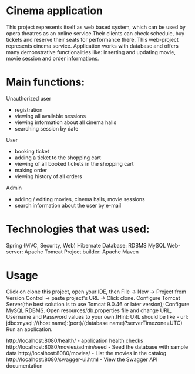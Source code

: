 # Cinema application
This project represents itself as web based system, which can be used by opera theatres as an online service.Their clients can check schedule, buy tickets and reserve their seats for performance there.
This web-project represents cinema service. Application works with database and offers many demonstrative functionalities like: inserting and updating movie, movie session and order informations.

# Main functions:
Unauthorized user

  - registration
  - viewing all available sessions
  - viewing information about all cinema halls
  - searching session by date

User

  - booking ticket
  - adding a ticket to the shopping cart
  - viewing of all booked tickets in the shopping cart
  - making order
  - viewing history of all orders

Admin

  - adding / editing movies, cinema halls, movie sessions
  - search information about the user by e-mail

# Technologies that was used:
Spring (MVC, Security, Web)
Hibernate
Database: RDBMS MySQL
Web-server: Apache Tomcat
Project builder: Apache Maven

# Usage
Click on clone this project, open your IDE, then File -> New -> Project from Version Control -> paste project's URL -> Click clone.
Configure Tomcat Server(the best solution is to use Tomcat 9.0.46 or later version);
Configure MySQL RDBMS.
Open resources/db.properties file and change URL, Username and Password values to your own.(Hint: URL should be like - url: jdbc:mysql://(host name):(port)/(database name)?serverTimezone=UTC)
Run an application.


http://localhost:8080/health/ - application health checks
http://localhost:8080/movies/admin/seed - Seed the database with sample data
http://localhost:8080/movies/ - List the movies in the catalog
http://localhost:8080/swagger-ui.html - View the Swagger API documentation
